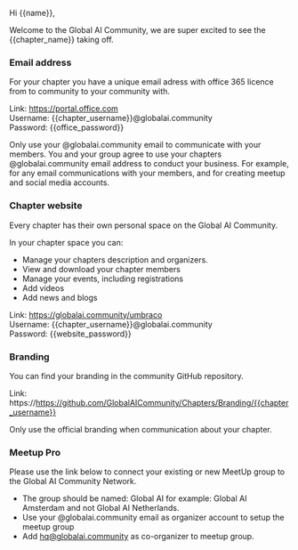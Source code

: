 Hi {{name}},

Welcome to the Global AI Community, we are super excited to see the {{chapter_name}} taking off.


### Email address
For your chapter you have a unique email adress with office 365 licence from to community to your community with.

Link: https://portal.office.com    
Username: {{chapter_username}}@globalai.community   
Password: {{office_password}}

Only use your @globalai.community email to communicate with your members. You and your group agree to use your chapters @globalai.community email address to conduct your business. For example, for any email communications with your members, and for creating meetup and social media accounts.

### Chapter website
Every chapter has their own personal space on the Global AI Community. 

In your chapter space you can:
- Manage your chapters description and organizers.
- View and download your chapter members
- Manage your events, including registrations
- Add videos
- Add news and blogs

Link: https://globalai.community/umbraco   
Username: {{chapter_username}}@globalai.community   
Password: {{website_password}}   

### Branding
You can find your branding in the community GitHub repository.

Link: https://https://github.com/GlobalAICommunity/Chapters/Branding/{{chapter_username}}

Only use the official branding when communication about your chapter.


### Meetup Pro 
Please use the link below to connect your existing or new MeetUp group to the Global AI Community Network.   

- The group should be named: Global AI <city> for example: Global AI Amsterdam and not Global AI Netherlands.
- Use your @globalai.community email as organizer account to setup the meetup group
- Add hq@globalai.community as co-organizer to meetup group. 
